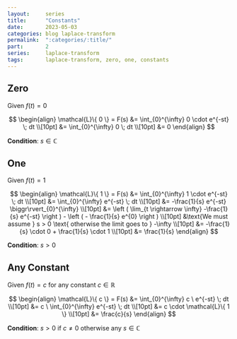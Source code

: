 ```yaml
---
layout:     series
title:      "Constants"
date:       2023-05-03
categories: blog laplace-transform
permalink:  ":categories/:title/"
part:       2
series:     laplace-transform
tags:       laplace-transform, zero, one, constants
---
```


## Zero

Given $f(t) = 0$

$$
\begin{align}
    \mathcal{L}\{ 0 \} = F(s) 
    &= \int_{0}^{\infty} 0 \cdot e^{-st} \; dt \\[10pt]
    &= \int_{0}^{\infty} 0 \; dt \\[10pt]
    &= 0
\end{align}
$$

**Condition**: $s \in \mathbb{C}$

## One

Given $f(t) = 1$

$$
\begin{align}
    \mathcal{L}\{ 1 \} = F(s) 
    &= \int_{0}^{\infty} 1 \cdot e^{-st} \; dt \\[10pt]
    &= \int_{0}^{\infty} e^{-st} \; dt \\[10pt]
    &= -\frac{1}{s} e^{-st} \biggr\rvert_{0}^{\infty} \\[10pt]
    &=  \left ( \lim_{t \rightarrow \infty} -\frac{1}{s} e^{-st} \right ) - \left ( - \frac{1}{s} e^{0} \right ) \\[10pt]
    &\text{We must assume } s > 0 \text{ otherwise the limit goes to } -\infty \\[10pt]
    &= -\frac{1}{s} \cdot 0 + \frac{1}{s} \cdot 1 \\[10pt]
    &= \frac{1}{s}
\end{align}
$$

**Condition**: $s > 0$

## Any Constant

Given $f(t) = c$ for any constant $c \in \mathbb{R}$

$$
\begin{align}
    \mathcal{L}\{ c \} = F(s) 
    &= \int_{0}^{\infty} c \ e^{-st} \; dt \\[10pt]
    &= c \ \int_{0}^{\infty} e^{-st} \; dt \\[10pt]
    &= c \cdot \mathcal{L}\{ 1 \} \\[10pt]
    &= \frac{c}{s}
\end{align}
$$

**Condition**: $s > 0$ if $c \neq 0$ otherwise any $s \in \mathbb{C}$
